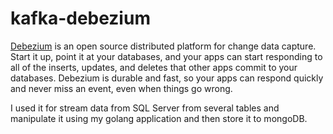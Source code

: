 # kafka-debezium

[Debezium](https://debezium.io) is an open source distributed platform for change data capture. Start it up, point it at your databases, and your apps can start responding to all of the inserts, updates, and deletes that other apps commit to your databases. Debezium is durable and fast, so your apps can respond quickly and never miss an event, even when things go wrong.

I used it for stream data from SQL Server from several tables and manipulate it using my golang application and then store it to mongoDB.